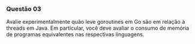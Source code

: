 ### Questão 03

Avalie experimentalmente quão leve goroutines em Go são em relação à threads em Java. Em particular, você deve avaliar o consumo de memória de programas equivalentes nas respectivas linguagens.
